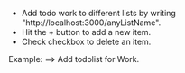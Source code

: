 - Add todo work to different lists by writing "http://localhost:3000/anyListName".
- Hit the + button to add a new item.
- Check checkbox to delete an item.


Example:
==> Add todolist for Work.








